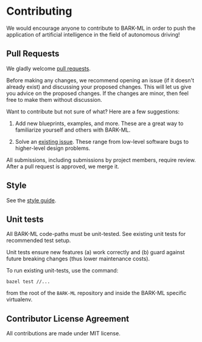 # Contributing

We would encourage anyone to contribute to BARK-ML in order to push the application of artificial intelligence in the field of autonomous driving!

## Pull Requests

We gladly welcome [pull requests](
https://help.github.com/articles/about-pull-requests/).

Before making any changes, we recommend opening an issue (if it
doesn't already exist) and discussing your proposed changes. This will
let us give you advice on the proposed changes. If the changes are
minor, then feel free to make them without discussion.

Want to contribute but not sure of what? Here are a few suggestions:

1. Add new blueprints, examples, and more. These are a great way to familiarize
   yourself and others with BARK-ML.


2. Solve an [existing issue](https://github.com/bark-simulator/bark-ml/issues).
   These range from low-level software bugs to higher-level design problems.

All submissions, including submissions by project members, require review. After
a pull request is approved, we merge it.
## Style

See the [style guide](STYLE_GUIDE.md).

## Unit tests

All BARK-ML code-paths must be unit-tested. See existing unit tests for
recommended test setup.

Unit tests ensure new features (a) work correctly and (b) guard against future
breaking changes (thus lower maintenance costs).

To run existing unit-tests, use the command:


```shell
bazel test //...
```

from the root of the `BARK-ML` repository and inside the BARK-ML specific virtualenv.


## Contributor License Agreement

All contributions are made under MIT license.

